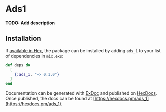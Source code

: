 # Ads1

**TODO: Add description**

## Installation

If [available in Hex](https://hex.pm/docs/publish), the package can be installed
by adding `ads_1` to your list of dependencies in `mix.exs`:

```elixir
def deps do
  [
    {:ads_1, "~> 0.1.0"}
  ]
end
```

Documentation can be generated with [ExDoc](https://github.com/elixir-lang/ex_doc)
and published on [HexDocs](https://hexdocs.pm). Once published, the docs can
be found at [https://hexdocs.pm/ads_1](https://hexdocs.pm/ads_1).


